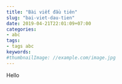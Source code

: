 ```yaml
---
title: "Bài viết đầu tiên"
slug: "bai-viet-dau-tien"
date: 2019-04-21T22:01:09+07:00
categories:
- abc
tags:
- tags abc
keywords:
#thumbnailImage: //example.com/image.jpg
---
```

Hello
<!--more-->
